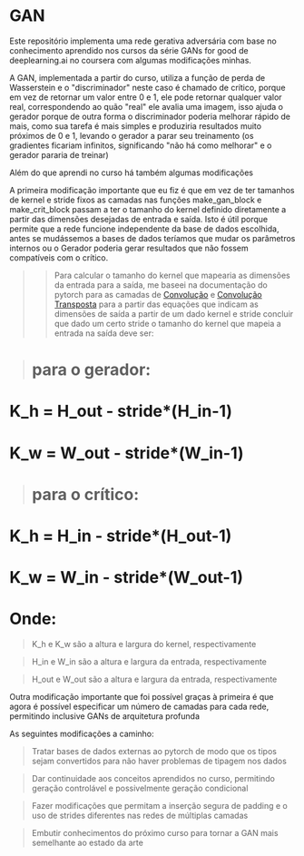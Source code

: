 # GAN
Este repositório implementa uma rede gerativa adversária com base no conhecimento aprendido nos cursos da série GANs for good de deeplearning.ai no coursera com algumas modificações minhas.

A GAN, implementada a partir do curso, utiliza a função de perda de Wasserstein e o "discriminador" neste caso é chamado de crítico, porque em vez de retornar um valor entre 0 e 1, ele pode retornar qualquer valor real, correspondendo ao quão "real" ele avalia uma imagem, isso ajuda o gerador porque de outra forma o discriminador poderia melhorar rápido de mais, como sua tarefa é mais simples e produziria resultados muito próximos de 0 e 1, levando o gerador a parar seu treinamento (os gradientes ficariam infinitos, significando "não há como melhorar" e o gerador pararia de treinar)

Além do que aprendi no curso há também algumas modificações

A primeira modificação importante que eu fiz é que em vez de ter tamanhos de kernel e stride fixos as camadas nas funções make_gan_block e make_crit_block passam a ter o tamanho do kernel definido diretamente a partir das dimensões desejadas de entrada e saída. Isto é útil porque permite que a rede funcione independente da base de dados escolhida, antes se mudássemos a bases de dados teríamos que mudar os parâmetros internos ou o Gerador poderia gerar resultados que não fossem compatíveis com o crítico.

>>Para calcular o tamanho do kernel que mapearia as dimensões da entrada para a saída, me baseei na documentação do pytorch para as camadas de [Convolução](https://pytorch.org/docs/stable/generated/torch.nn.Conv2d.html#torch.nn.Conv2d) e [Convolução Transposta](https://pytorch.org/docs/stable/generated/torch.nn.ConvTranspose2d.html#torch.nn.ConvTranspose2d) para a partir das equações que indicam as dimensões de saída a partir de um dado kernel e stride concluir que dado um certo stride o tamanho do kernel que mapeia a entrada na saída deve ser:

> # para o gerador:
# K_h = H_out - stride*(H_in-1)
# K_w = W_out - stride*(W_in-1)
> # para o crítico:
# K_h = H_in - stride*(H_out-1)
# K_w = W_in - stride*(W_out-1)

# Onde:
>K_h e K_w são a altura e largura do kernel, respectivamente

>H_in e W_in são a altura e largura da entrada, respectivamente

>H_out e W_out são a altura e largura da entrada, respectivamente

Outra modificação importante que foi possível graças à primeira é que agora é possível especificar um número de camadas para cada rede, permitindo inclusive GANs de arquitetura profunda

As seguintes modificações a caminho:
> Tratar bases de dados externas ao pytorch de modo que os tipos sejam convertidos para não haver problemas de tipagem nos dados

> Dar continuidade aos conceitos aprendidos no curso, permitindo geração controlável e possivelmente geração condicional

>Fazer modificações que permitam a inserção segura de padding e o uso de strides diferentes nas redes de múltiplas camadas

> Embutir conhecimentos do próximo curso para tornar a GAN mais semelhante ao estado da arte
